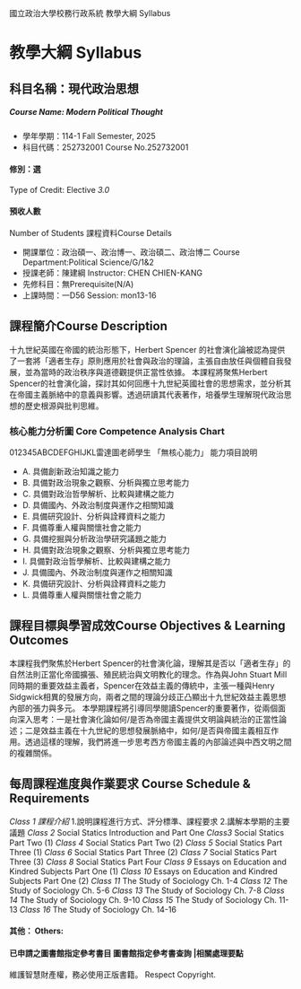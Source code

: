 國立政治大學校務行政系統 教學大綱 Syllabus
# 教學大綱 Syllabus
##  科目名稱：現代政治思想
#####  Course Name: Modern Political Thought
  * 學年學期：114-1 Fall Semester, 2025 
  * 科目代碼：252732001 Course No.252732001
#### 修別：選
Type of Credit: Elective 
_3.0_
#### 預收人數
Number of Students
課程資料Course Details
  * 開課單位：政治碩一、政治博一、政治碩二、政治博二 Course Department:Political Science/G/1&2 
  * 授課老師：陳建綱 Instructor: CHEN CHIEN-KANG 
  * 先修科目：無Prerequisite(N/A)
  * 上課時間：一D56 Session: mon13-16
##  課程簡介Course Description
十九世紀英國在帝國的統治形態下，Herbert Spencer 的社會演化論被認為提供了一套將「適者生存」原則應用於社會與政治的理論，主張自由放任與個體自我發展，並為當時的政治秩序與道德觀提供正當性依據。
本課程將聚焦Herbert Spencer的社會演化論，探討其如何回應十九世紀英國社會的思想需求，並分析其在帝國主義脈絡中的意義與影響。透過研讀其代表著作，培養學生理解現代政治思想的歷史根源與批判思維。
###  核心能力分析圖 Core Competence Analysis Chart
012345ABCDEFGHIJKL雷達圖老師學生
「無核心能力」 
能力項目說明
  * A. 具備創新政治知識之能力
  * B. 具備對政治現象之觀察、分析與獨立思考能力
  * C. 具備對政治哲學解析、比較與建構之能力
  * D. 具備國內、外政治制度與運作之相關知識
  * E. 具備研究設計、分析與詮釋資料之能力
  * F. 具備尊重人權與關懷社會之能力
  * G. 具備挖掘與分析政治學研究議題之能力
  * H. 具備對政治現象之觀察、分析與獨立思考能力
  * I. 具備對政治哲學解析、比較與建構之能力
  * J. 具備國內、外政治制度與運作之相關知識
  * K. 具備研究設計、分析與詮釋資料之能力
  * L. 具備尊重人權與關懷社會之能力
##  課程目標與學習成效Course Objectives & Learning Outcomes 
本課程我們聚焦於Herbert Spencer的社會演化論，理解其是否以「適者生存」的自然法則正當化帝國擴張、殖民統治與文明教化的理念。作為與John Stuart Mill同時期的重要效益主義者，Spencer在效益主義的傳統中，主張一種與Henry Sidgwick相異的發展方向，兩者之間的理論分歧正凸顯出十九世紀效益主義思想內部的張力與多元。
本學期課程將引導同學閱讀Spencer的重要著作，從兩個面向深入思考：一是社會演化論如何/是否為帝國主義提供文明論與統治的正當性論述；二是效益主義在十九世紀的思想發展脈絡中，如何/是否與帝國主義相互作用。透過這樣的理解，我們將進一步思考西方帝國主義的內部論述與中西文明之間的複雜關係。
##  每周課程進度與作業要求 Course Schedule & Requirements
_Class 1 課程介紹_
1.說明課程進行方式、評分標準、課程要求 
2.講解本學期的主要議題
_Class 2_
Social Statics Introduction and Part One
_Class3_
Social Statics Part Two (1)
_Class 4_
Social Statics Part Two (2)
_Class 5_
Social Statics Part Three (1)
_Class 6_
Social Statics Part Three (2)
_Class 7_
Social Statics Part Three (3)
_Class 8_
Social Statics Part Four
_Class 9_
Essays on Education and Kindred Subjects Part One (1)
_Class 10_
Essays on Education and Kindred Subjects Part One (2)
_Class 11_
The Study of Sociology Ch. 1-4
_Class 12_
The Study of Sociology Ch. 5-6
_Class 13_
The Study of Sociology Ch. 7-8
_Class 14_
The Study of Sociology Ch. 9-10
_Class 15_
The Study of Sociology Ch. 11-13
_Class 16_
The Study of Sociology Ch. 14-16
####  其他： Others:
####  已申請之圖書館指定參考書目  圖書館指定參考書查詢 |相關處理要點
維護智慧財產權，務必使用正版書籍。 Respect Copyright.